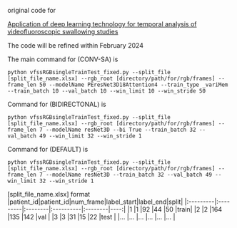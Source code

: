 original code for

[Application of deep learning technology for temporal analysis of videofluoroscopic swallowing studies](https://doi.org/10.1038/s41598-023-44802-3)

The code will be refined within February 2024

The main command for (CONV-SA) is 
```terminal
python vfssRGBsingleTrainTest_fixed.py --split_file [split_file_name.xlsx] --rgb_root [directory/path/for/rgb/frames] --frame_len 50 --modelName PEresNet3D18Attention4 --train_type _variMem --train_batch 10 --val_batch 10 --win_limit 10 --win_stride 50
```

Command for (BIDIRECTONAL) is 
```termianl
python vfssRGBsingleTrainTest_fixed.py --split_file [split_file_name.xlsx] --rgb_root [directory/path/for/rgb/frames] --frame_len 7 --modelName resNet3D --bi True --train_batch 32 --val_batch 49 --win_limit 32 --win_stride 1
```

Command for (DEFAULT) is 
```terminal
python vfssRGBsingleTrainTest_fixed.py --split_file [split_file_name.xlsx] --rgb_root [directory/path/for/rgb/frames] --frame_len 7 --modelName resNet3D --train_batch 32 --val_batch 49 --win_limit 32 --win_stride 1
```

[split_file_name.xlsx] format
|patient_id|patient_id|num_frame|label_start|label_end|split|
|:---------|:---------|:--------|:----------|:--------|----:|
|1         |1         |92       |44         |50       |train|
|2         |2         |164      |135        |142      |val  |
|3         |3         |31       |15         |22       |test |
|...       |...       |...      |...        |...      |...  |
